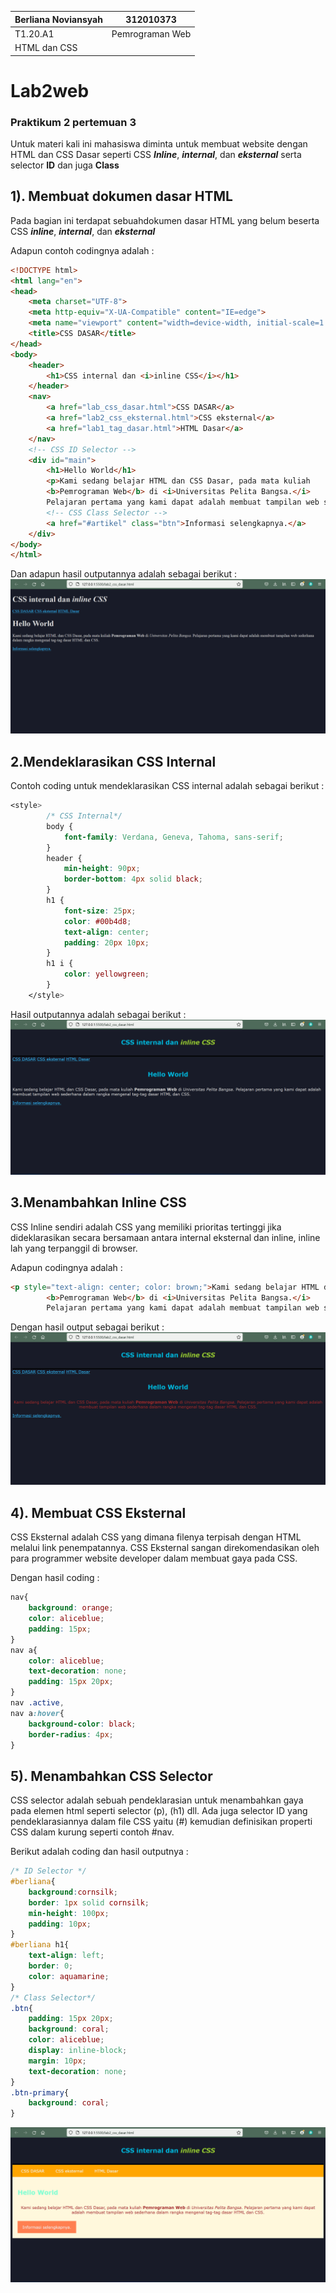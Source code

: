 |  Berliana Noviansyah  |     312010373     |
|-----------------------|-------------------|
|        T1.20.A1       |  Pemrograman Web  |
|                 HTML dan CSS              |

# Lab2web
### Praktikum 2 pertemuan 3
Untuk materi kali ini mahasiswa diminta untuk membuat website dengan HTML dan CSS Dasar seperti CSS ***Inline***, ***internal***, dan ***eksternal*** serta selector **ID** dan juga **Class**

## 1). Membuat dokumen dasar HTML
Pada bagian ini terdapat sebuahdokumen dasar HTML yang belum beserta CSS ***inline***, ***internal***, dan ***eksternal***

Adapun contoh codingnya adalah :
```html
<!DOCTYPE html>
<html lang="en">
<head>
    <meta charset="UTF-8">
    <meta http-equiv="X-UA-Compatible" content="IE=edge">
    <meta name="viewport" content="width=device-width, initial-scale=1.0">
    <title>CSS DASAR</title>
</head>
<body>
    <header>
        <h1>CSS internal dan <i>inline CSS</i></h1>        
    </header>
    <nav>
        <a href="lab_css_dasar.html">CSS DASAR</a>
        <a href="lab2_css_eksternal.html">CSS eksternal</a>
        <a href="lab1_tag_dasar.html">HTML Dasar</a>
    </nav>
    <!-- CSS ID Selector -->
    <div id="main">
        <h1>Hello World</h1>
        <p>Kami sedang belajar HTML dan CSS Dasar, pada mata kuliah 
        <b>Pemrograman Web</b> di <i>Universitas Pelita Bangsa.</i> 
        Pelajaran pertama yang kami dapat adalah membuat tampilan web sederhana dalam rangka mengenal tag-tag dasar HTML dan CSS.</p>
        <!-- CSS Class Selector -->
        <a href="#artikel" class="btn">Informasi selengkapnya.</a>
    </div>
</body>
</html>
```

Dan adapun hasil outputannya adalah sebagai berikut :
![menambahkan_dokumen_html](img/1.png)

## 2.Mendeklarasikan CSS Internal
Contoh coding untuk mendeklarasikan CSS internal adalah sebagai berikut :
```css
<style>
        /* CSS Internal*/
        body {
            font-family: Verdana, Geneva, Tahoma, sans-serif;
        }
        header {
            min-height: 90px;
            border-bottom: 4px solid black;
        }
        h1 {
            font-size: 25px;
            color: #00b4d8;
            text-align: center;
            padding: 20px 10px;
        }
        h1 i {
            color: yellowgreen;
        }
    </style>
```
Hasil outputannya adalah sebagai berikut :
![menambahkan_css_internal](img/css_internal.png)

## 3.Menambahkan Inline CSS
CSS Inline sendiri adalah CSS yang memiliki prioritas tertinggi jika dideklarasikan secara bersamaan antara internal eksternal dan inline, inline lah yang terpanggil di browser.

Adapun codingnya adalah :
```html
<p style="text-align: center; color: brown;">Kami sedang belajar HTML dan CSS Dasar, pada mata kuliah 
        <b>Pemrograman Web</b> di <i>Universitas Pelita Bangsa.</i> 
        Pelajaran pertama yang kami dapat adalah membuat tampilan web sederhana dalam rangka mengenal tag-tag dasar HTML dan CSS.</p>
```

Dengan hasil output sebagai berikut :
![menambahkan_css_inline](img/css_inline.png)

## 4). Membuat CSS Eksternal
CSS Eksternal adalah CSS yang dimana filenya terpisah dengan HTML melalui link penempatannya. CSS Eksternal sangan direkomendasikan oleh para programmer website developer dalam membuat gaya pada CSS.

Dengan hasil coding :
```css
nav{
    background: orange;
    color: aliceblue;
    padding: 15px;
}
nav a{
    color: aliceblue;
    text-decoration: none;
    padding: 15px 20px;
}
nav .active,
nav a:hover{
    background-color: black;
    border-radius: 4px;
}
```

## 5). Menambahkan CSS Selector
CSS selector adalah sebuah pendeklarasian untuk menambahkan gaya pada elemen html seperti selector (p), (h1) dll. Ada juga selector ID yang pendeklarasiannya dalam file CSS yaitu (#) kemudian definisikan properti CSS dalam kurung seperti contoh #nav.

Berikut adalah coding dan hasil outputnya :
```css
/* ID Selector */
#berliana{
    background:cornsilk;
    border: 1px solid cornsilk;
    min-height: 100px;
    padding: 10px;
}
#berliana h1{
    text-align: left;
    border: 0;
    color: aquamarine;
}
/* Class Selector*/
.btn{
    padding: 15px 20px;
    background: coral;
    color: aliceblue;
    display: inline-block;
    margin: 10px;
    text-decoration: none;
}
.btn-primary{
    background: coral;
}
```
![menambahkan_css_selector](img/css_selector.png)
